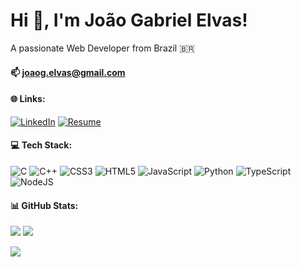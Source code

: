# Hi 👋, I'm João Gabriel Elvas!
A passionate Web Developer from Brazil 🇧🇷

#### 📫 <a href="mailto:joaog.elvas@gmail.com">joaog.elvas@gmail.com</a>
#### 🌐 Links:
[![LinkedIn](https://img.shields.io/badge/LinkedIn-%230077B5.svg?logo=linkedin&logoColor=white)](https://linkedin.com/in/joaogelvas) 
[![Resume](https://img.shields.io/badge/Resume-blue)](https://docs.google.com/document/d/1uvrzywgwgAMFTpP9stZ_OK5bvgG1FNCeI9DAMJVA76A/edit?usp=sharing) 


#### 💻 Tech Stack:
![C](https://img.shields.io/badge/c-%2300599C.svg?style=for-the-badge&logo=c&logoColor=white) ![C++](https://img.shields.io/badge/c++-%2300599C.svg?style=for-the-badge&logo=c%2B%2B&logoColor=white) ![CSS3](https://img.shields.io/badge/css3-%231572B6.svg?style=for-the-badge&logo=css3&logoColor=white) ![HTML5](https://img.shields.io/badge/html5-%23E34F26.svg?style=for-the-badge&logo=html5&logoColor=white) ![JavaScript](https://img.shields.io/badge/javascript-%23323330.svg?style=for-the-badge&logo=javascript&logoColor=%23F7DF1E) ![Python](https://img.shields.io/badge/python-3670A0?style=for-the-badge&logo=python&logoColor=ffdd54) ![TypeScript](https://img.shields.io/badge/typescript-%23007ACC.svg?style=for-the-badge&logo=typescript&logoColor=white) ![NodeJS](https://img.shields.io/badge/node.js-6DA55F?style=for-the-badge&logo=node.js&logoColor=white)
#### 📊 GitHub Stats:
![](https://github-readme-stats.vercel.app/api?username=JoaoGElvas&theme=dark&hide_border=false&include_all_commits=false&count_private=false)
![](https://github-readme-stats.vercel.app/api/top-langs/?username=JoaoGElvas&theme=dark&hide_border=false&include_all_commits=false&count_private=false&layout=compact)

[![](https://visitcount.itsvg.in/api?id=JoaoGElvas&icon=0&color=1)](https://visitcount.itsvg.in)
